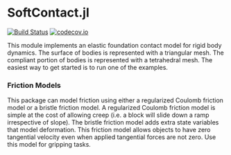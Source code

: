 # SoftContact.jl

[![Build Status](https://travis-ci.com/ryanelandt/SoftContact.jl.svg?branch=master)](https://travis-ci.com/ryanelandt/SoftContact.jl)
[![codecov.io](https://codecov.io/github/ryanelandt/SoftContact.jl/coverage.svg?branch=master)](https://codecov.io/github/ryanelandt/SoftContact.jl?branch=master)

This module implements an elastic foundation contact model for rigid body dynamics.
The surface of bodies is represented with a triangular mesh.
The compliant portion of bodies is represented with a tetrahedral mesh.
The easiest way to get started is to run one of the examples.

### Friction Models

This package can model friction using either a regularized Coulomb friction model or a bristle friction model.
A regularized Coulomb friction model is simple at the cost of allowing creep (i.e. a block will slide down a ramp irrespective of slope).
The bristle friction model adds extra state variables that model deformation.
This friction model allows objects to have zero tangential velocity even when applied tangential forces are not zero.
Use this model for gripping tasks.
